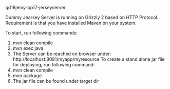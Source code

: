 qd18jemy-bp17-jerseyserver

Dummy Jearsey Server is running on Grizzly 2 based on HTTP Protocol.
Requirement is that you have installed Maven on your system.

To start, run following commands:
1) mvn clean compile
2) mvn exec:java
3) The Server can be reached on browser under: http://localhost:8081/myapp/myresource
To create a stand alone jar file for deploying, run following command:
1) mvn clean compile
2) mvn package
3) The jar file can be found under target dir